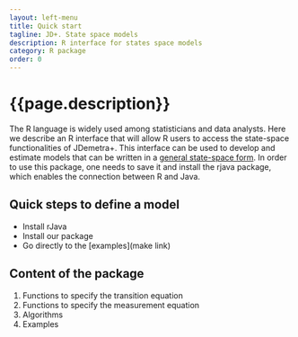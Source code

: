 ```yaml
---
layout: left-menu
title: Quick start
tagline: JD+. State space models
description: R interface for states space models
category: R package
order: 0
---
```

# {{page.description}}

The R language is widely used among statisticians and data analysts. Here we describe an R interface that will allow R users to access the state-space functionalities of JDemetra+. This interface can be used to develop and estimate models that can be written in a [general state-space form](../overview/index.html). In order to use this package, one needs to save it and install the rjava package, which enables the connection between R and Java. 


## Quick steps to define a model

- Install rJava
- Install our package
- Go directly to the [examples](make link)

## Content of the package

1. Functions to specify the transition equation
2. Functions to specify the measurement equation
3. Algorithms
4. Examples


